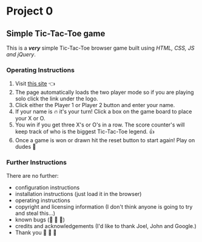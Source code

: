 # Project 0
## Simple Tic-Tac-Toe game

This is a ***very*** simple Tic-Tac-Toe browser game built using *HTML, CSS, JS and jQuery*.

### Operating Instructions
1. Visit <a href="http://ellijayne.github.io/project0">this site</a>   :point_left:
2. The page automatically loads the two player mode so if you are playing solo click the link under the logo.
3. Click either the Player 1 or Player 2 button and enter your name.
4. If your name is :fire: it's your turn! Click a box on the game board to place your X or O.
5. You win if you get three X's or O's in a row. The score counter's will keep track of who is the biggest Tic-Tac-Toe legend. :thumbsup:
6. Once a game is won or drawn hit the reset button to start again! Play on dudes :metal:

### Further Instructions

There are no further:

- configuration instructions
- installation instructions (just load it in the browser)
- operating instructions
- copyright and licensing information (I don't think anyone is going to try and steal this...)
- known bugs (:pray: :pray: :pray:)
- credits and acknowledgements (I'd like to thank Joel, John and Google.)
- Thank you :information_desk_person: :information_desk_person: :information_desk_person:
